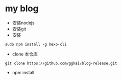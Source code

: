 # my blog

* 安装nodejs
* 安装git
* 安装
```shell
sudo npm install -g hexo-cli
```
* clone 本仓库
```shell
git clone https://github.com/ggkai/blog-release.git
```
* npm install


